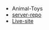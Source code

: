 - Animal-Toys
- [server-repo](https://github.com/jihad-hossain1/ainmal-toy-server)
- [Live-site](https://animal-toy.web.app/)
